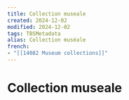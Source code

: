 ```yaml
---
title: Collection museale
created: 2024-12-02
modified: 2024-12-02
tags: TBSMetadata
alias: Collection muséale
french:
- "[[14082 Museum collections]]"
---
```

# Collection museale
